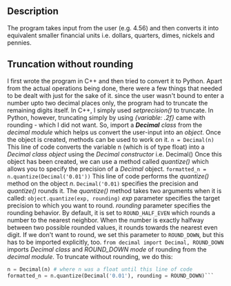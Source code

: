 ## Description
The program takes input from the user (e.g. 4.56) and then converts it into equivalent smaller financial units i.e. dollars, quarters, dimes, nickels and pennies.

## Truncation without rounding
I first wrote the program in C++ and then tried to convert it to Python. Apart from the actual operations being done, there were a few things that needed to be dealt with just for the sake of it. 
since the user wasn't bound to enter a number upto two decimal places only, the program had to truncate the remaining digits itself. In C++, I simply used *setprecision()* to truncate.
In Python, however, truncating simply by using *{variable: .2f}* came with rounding - which I did not want.
So, import a ***Decimal** class* from the *decimal module* which helps us convert the user-input into an *object*. Once the object is created, methods can be used to work on it. 
`n = Decimal(n)` This line of code converts the variable n (which is of type float) into a *Decimal class object* using the *Decimal constructor* i.e. Decimal()
Once this object has been created, we can use a method called *quantize()* which allows you to specify the precision of a *Decimal* object. 
`formatted_n = n.quantize(Decimal('0.01'))` This line of code performs the *quantize()* method on the object *n*. `Decimal('0.01)` specifies the precision and *quantize()* rounds it.
The *quantize()* method takes two arguments when it is called: `object.quantize(exp, rounding)` 
*exp* parameter specifies the target precision to which you want to round.
*rounding* parameter specifies the rounding behavior. By default, it is set to `ROUND_HALF_EVEN` which rounds a number to the nearest neighbor. When the number is exactly halfway between two possible rounded values, it rounds towards the nearest even digit.
If we don't want to round, we set this parameter to `ROUND_DOWN`, but this has to be imported explicitly, too. 
`from decimal import Decimal, ROUND_DOWN` imports *Decimal class* and *ROUND_DOWN mode* of rounding from the *decimal module*.
To truncate without rounding, we do this: 
```python
n = Decimal(n) # where n was a float until this line of code
formatted_n = n.quantize(Decimal('0.01'), rounding = ROUND_DOWN)```
